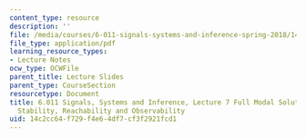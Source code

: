 ```yaml
---
content_type: resource
description: ''
file: /media/courses/6-011-signals-systems-and-inference-spring-2018/14c2cc64f729f4e64df7cf3f2921fcd1_MIT6_011S18lec7.pdf
file_type: application/pdf
learning_resource_types:
- Lecture Notes
ocw_type: OCWFile
parent_title: Lecture Slides
parent_type: CourseSection
resourcetype: Document
title: 6.011 Signals, Systems and Inference, Lecture 7 Full Modal Solution, Asymptotic
  Stability, Reachability and Observability
uid: 14c2cc64-f729-f4e6-4df7-cf3f2921fcd1
---
```

